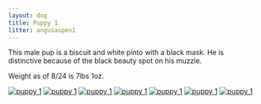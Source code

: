 ```yaml
---
layout: dog
title: Puppy 1
litter: angusaspen1
---
```


This male pup is a biscuit and white pinto with a black mask. He is distinctive because of the black beauty spot on his muzzle.

Weight as of 8/24 is 7lbs 1oz.

[![puppy 1](http://farm6.staticflickr.com/5567/14797836117_c05b654d67_z_d.jpg)](https://www.flickr.com/photos/126812864@N04/14797836117/in/set-72157646263327758)
[![puppy 1](http://farm4.staticflickr.com/3888/14984104382_cf01c991d9_z_d.jpg)](https://www.flickr.com/photos/126812864@N04/14984104382/in/set-72157646263327758)
[![puppy 1](http://farm4.staticflickr.com/3924/14797838618_a41bb9d433_z_d.jpg)](https://www.flickr.com/photos/126812864@N04/14797838618/in/set-72157646263327758)
[![puppy 1](http://farm4.staticflickr.com/3853/14797724090_7dd755ed6e_z_d.jpg)](https://www.flickr.com/photos/126812864@N04/14797724090/in/set-72157646263327758)
[![puppy 1](http://farm4.staticflickr.com/3913/14981304791_610dddbddf_z_d.jpg)](https://www.flickr.com/photos/126812864@N04/14981304791/in/set-72157646263327758)
[![puppy 1](http://farm6.staticflickr.com/5568/14797762330_609eddf029_z_d.jpg)](https://www.flickr.com/photos/126812864@N04/14797762330/in/set-72157646263327758)
[![puppy 1](http://farm4.staticflickr.com/3899/14797746650_cd0f85ab45_z_d.jpg)](https://www.flickr.com/photos/126812864@N04/14797746650/in/set-72157646263327758)
